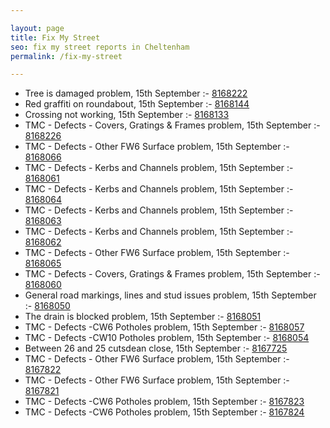 ```yaml
---

layout: page
title: Fix My Street
seo: fix my street reports in Cheltenham
permalink: /fix-my-street

---
```


<!-- fix_marker starts -->

- Tree is damaged problem, 15th September :- [8168222](https://www.fixmystreet.com/report/8168222)
- Red graffiti on roundabout, 15th September :- [8168144](https://www.fixmystreet.com/report/8168144)
- Crossing not working, 15th September :- [8168133](https://www.fixmystreet.com/report/8168133)
- TMC - Defects - Covers, Gratings & Frames problem, 15th September :- [8168226](https://www.fixmystreet.com/report/8168226)
- TMC - Defects - Other FW6  Surface problem, 15th September :- [8168066](https://www.fixmystreet.com/report/8168066)
- TMC - Defects - Kerbs and Channels problem, 15th September :- [8168061](https://www.fixmystreet.com/report/8168061)
- TMC - Defects - Kerbs and Channels problem, 15th September :- [8168064](https://www.fixmystreet.com/report/8168064)
- TMC - Defects - Kerbs and Channels problem, 15th September :- [8168063](https://www.fixmystreet.com/report/8168063)
- TMC - Defects - Kerbs and Channels problem, 15th September :- [8168062](https://www.fixmystreet.com/report/8168062)
- TMC - Defects - Other FW6  Surface problem, 15th September :- [8168065](https://www.fixmystreet.com/report/8168065)
- TMC - Defects - Covers, Gratings & Frames problem, 15th September :- [8168060](https://www.fixmystreet.com/report/8168060)
- General road markings, lines and stud issues problem, 15th September :- [8168050](https://www.fixmystreet.com/report/8168050)
- The drain is blocked problem, 15th September :- [8168051](https://www.fixmystreet.com/report/8168051)
- TMC - Defects -CW6 Potholes  problem, 15th September :- [8168057](https://www.fixmystreet.com/report/8168057)
- TMC - Defects -CW10 Potholes problem, 15th September :- [8168054](https://www.fixmystreet.com/report/8168054)
- Between 26 and 25 cutsdean close, 15th September :- [8167725](https://www.fixmystreet.com/report/8167725)
- TMC - Defects - Other FW6  Surface problem, 15th September :- [8167822](https://www.fixmystreet.com/report/8167822)
- TMC - Defects - Other FW6  Surface problem, 15th September :- [8167821](https://www.fixmystreet.com/report/8167821)
- TMC - Defects -CW6 Potholes  problem, 15th September :- [8167823](https://www.fixmystreet.com/report/8167823)
- TMC - Defects -CW6 Potholes  problem, 15th September :- [8167824](https://www.fixmystreet.com/report/8167824)

<!-- fix_marker ends -->